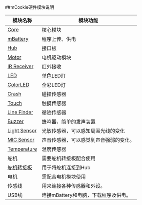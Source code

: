 ##mCookie硬件模块说明



|模块名称|模块功能|
| ------------ | -------------------------------------- |
| [Core](https://wiki.microduino.cn/index.php/MCookie-Core)         | 核心模块                           |
|[ mBattery ](https://wiki.microduino.cn/index.php/MCookie-Battery)    | 程序上传、供电                         |
|[ Hub ](https://wiki.microduino.cn/index.php/MCookie-Hub/zh)         | 接口板                                 |
| [Motor](https://wiki.microduino.cn/index.php/MCookie-Motor/zh)        | 电机驱动模块                           |
| [IR Receiver](https://wiki.microduino.cn/index.php/Sensor-IR_Receiver/zh)  | 红外接收                               |
|[ LED ](https://wiki.microduino.cn/index.php/Sensor-LED/zh)         | 单色LED灯                              |
| [ColorLED](https://wiki.microduino.cn/index.php/Sensor-Color_LED/zh)     | 全彩LED灯                              |
| [Crash](https://wiki.microduino.cn/index.php/Sensor-Crash/zh)        | 碰撞传感器                             |
| [Touch ](https://wiki.microduino.cn/index.php/Sensor-Touch_Button/zh)       | 触摸传感器                             |
| [Line Finder](https://wiki.microduino.cn/index.php/Sensor-Line_Finder/zh)  | 循迹传感器                           |
| [Buzzer](https://wiki.microduino.cn/index.php/Sensor-Buzzer/zh)       | 蜂鸣器，简单的发声装置                 |
| [Light Sensor](https://wiki.microduino.cn/index.php/Sensor-Light-A1/zh) | 光敏传感器，可以感知周围光线的变化     |
| [MIC Sensor](https://wiki.microduino.cn/index.php/Sensor-MIC/zh)   | 声音传感器，可以感觉到声音强弱的变化。 |
| [Temperature](https://wiki.microduino.cn/index.php/Sensor-Temperature-D1/zh) | 温度传感器                         |
| 舵机  | 需要舵机转接板配合使用               |
| [舵机转接板](https://wiki.microduino.cn/index.php/Sensor-Servo_Connector/zh) | 用于将舵机连接到Hub                  |
| 电机       | 需配合电机模块使用                   |
| 传感线     | 用来连接各种传感器和外设。           |
| USB线      | 连接mBattery和电脑，下载程序及供电。 |